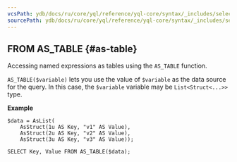 ```yaml
---
vcsPath: ydb/docs/ru/core/yql/reference/yql-core/syntax/_includes/select/from_as_table.md
sourcePath: ydb/docs/ru/core/yql/reference/yql-core/syntax/_includes/select/from_as_table.md
---
```

## FROM AS_TABLE {#as-table}

Accessing named expressions as tables using the `AS_TABLE` function.

`AS_TABLE($variable)` lets you use the value of `$variable` as the data source for the query. In this case, the `$variable` variable may be `List<Struct<...>>` type.

**Example**

```yql
$data = AsList(
    AsStruct(1u AS Key, "v1" AS Value),
    AsStruct(2u AS Key, "v2" AS Value),
    AsStruct(3u AS Key, "v3" AS Value));

SELECT Key, Value FROM AS_TABLE($data);
```
